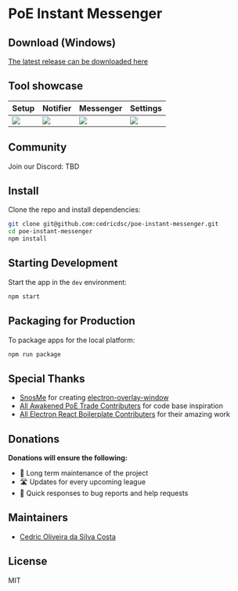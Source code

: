 # PoE Instant Messenger

## Download (Windows) 
[The latest release can be downloaded here](https://github.com/cedricdsc/poe-instant-messenger/releases)

## Tool showcase
| Setup | Notifier | Messenger | Settings  |
|-------|----------|-----------|-----------|
|[<img src="https://i.imgur.com/KOZd05e.png">](https://i.imgur.com/KOZd05e.png)|[<img src="https://i.imgur.com/pFTgS0d.png">](https://i.imgur.com/pFTgS0d.png)|[<img src="https://i.imgur.com/nipZwIw.png">](https://i.imgur.com/nipZwIw.png)|[<img src="https://i.imgur.com/O58gmz4.png">](https://i.imgur.com/O58gmz4.png)|

## Community

Join our Discord: TBD

## Install

Clone the repo and install dependencies:

```bash
git clone git@github.com:cedricdsc/poe-instant-messenger.git
cd poe-instant-messenger
npm install
```

## Starting Development

Start the app in the `dev` environment:

```bash
npm start
```

## Packaging for Production

To package apps for the local platform:

```bash
npm run package
```

## Special Thanks

* [SnosMe](https://github.com/SnosMe) for creating [electron-overlay-window](https://github.com/SnosMe/electron-overlay-window)
* [All Awakened PoE Trade Contributers](https://github.com/SnosMe/awakened-poe-trade) for code base inspiration
* [All Electron React Boilerplate Contributers](https://github.com/electron-react-boilerplate/electron-react-boilerplate) for their amazing work

## Donations

**Donations will ensure the following:**

- 🔨 Long term maintenance of the project
- 🛣 Updates for every upcoming league
- 🐛 Quick responses to bug reports and help requests

## Maintainers

- [Cedric Oliveira da Silva Costa](https://github.com/cedricdsc)

## License

MIT
